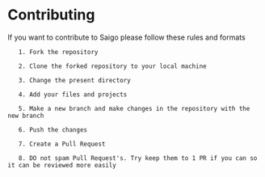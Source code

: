 # Contributing
If you want to contribute to Saigo please follow these rules and formats

```
   1. Fork the repository
   
   2. Clone the forked repository to your local machine
   
   3. Change the present directory
   
   4. Add your files and projects
   
   5. Make a new branch and make changes in the repository with the new branch
   
   6. Push the changes
   
   7. Create a Pull Request
   
   8. DO not spam Pull Request's. Try keep them to 1 PR if you can so it can be reviewed more easily
   
```

